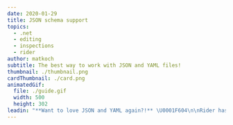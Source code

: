 ```yaml
---
date: 2020-01-29
title: JSON schema support
topics:
  - .net
  - editing
  - inspections
  - rider
author: matkoch
subtitle: The best way to work with JSON and YAML files!
thumbnail: ./thumbnail.png
cardThumbnail: ./card.png
animatedGif:
  file: ./guide.gif
  width: 500
  height: 302
leadin: "**Want to love JSON and YAML again?!** \U0001F604\n\nRider has WebStorm included. Our powerful IDE for all things web-related. This means we can benefit from its excellent JSON schema support, which serves us with **code completion and schema verification** in both JSON and YAML files.\n\nMost of the times, schemas are detected automatically, but they can also be manually selected from the status bar. In JSON files we can also specify the `$schema` top-level property.\n\nWe wish you a happy JSON and YAML time! \U0001F647‍♀️\U0001F647‍♂️\n\n### See Also\n- [Work effectively with JSON using Rider](https://blog.jetbrains.com/dotnet/2019/07/22/work-effectively-json-using-rider/)\n- [Rider - JSON Schema web help](https://www.jetbrains.com/help/rider/Settings_Languages_JSON_Schema.html)\n"
---
```


